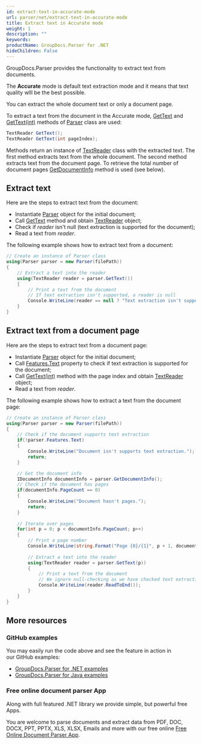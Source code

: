 ```yaml
---
id: extract-text-in-accurate-mode
url: parser/net/extract-text-in-accurate-mode
title: Extract text in Accurate mode
weight: 1
description: ""
keywords: 
productName: GroupDocs.Parser for .NET
hideChildren: False
---
```

GroupDocs.Parser provides the functionality to extract text from documents.

The **Accurate** mode is default text extraction mode and it means that text quality wlll be the best possible.

You can extract the whole document text or only a document page.

To extract a text from the document in the Accurate mode, [GetText](https://apireference.groupdocs.com/net/parser/groupdocs.parser/parser/methods/gettext) and [GetText(int)](https://apireference.groupdocs.com/net/parser/groupdocs.parser.parser/gettext/methods/2) methods of [Parser](https://apireference.groupdocs.com/net/parser/groupdocs.parser/parser) class are used:

```csharp
TextReader GetText();
TextReader GetText(int pageIndex);
```

Methods return an instance of [TextReader](https://docs.microsoft.com/en-us/dotnet/api/system.io.textreader?view=netframework-2.0) class with the extracted text. The first method extracts text from the whole document. The second method extracts text from the document page. To retrieve the total number of document pages [GetDocumentIn](https://apireference.groupdocs.com/net/parser/groupdocs.parser/parser/methods/getdocumentinfo)[fo](https://apireference.groupdocs.com/net/parser/groupdocs.parser/parser/methods/getdocumentinfo)  method is used (see below).

## Extract text

Here are the steps to extract text from the document:

*   Instantiate [Parser](https://apireference.groupdocs.com/net/parser/groupdocs.parser/parser) object for the initial document;
*   Call [GetText](https://apireference.groupdocs.com/net/parser/groupdocs.parser/parser/methods/gettext) method and obtain [TextReader](https://docs.microsoft.com/en-us/dotnet/api/system.io.textreader?view=netframework-2.0) object;
*   Check if *reader* isn't null (text extraction is supported for the document);
*   Read a text from *reader*.

The following example shows how to extract text from a document:

```csharp
// Create an instance of Parser class
using(Parser parser = new Parser(filePath))
{
    // Extract a text into the reader
    using(TextReader reader = parser.GetText())
    {
        // Print a text from the document
        // If text extraction isn't supported, a reader is null
        Console.WriteLine(reader == null ? "Text extraction isn't supported" : reader.ReadToEnd());
    }
}
```

## Extract text from a document page

Here are the steps to extract text from a document page:

*   Instantiate [Parser](https://apireference.groupdocs.com/net/parser/groupdocs.parser/parser) object for the initial document;
*   Call [Features.Text](https://apireference.groupdocs.com/net/parser/groupdocs.parser.options/features/properties/text) property to check if text extraction is supported for the document;
*   Call [GetText(int)](https://apireference.groupdocs.com/net/parser/groupdocs.parser.parser/gettext/methods/2) method with the page index and obtain [TextReader](https://docs.microsoft.com/en-us/dotnet/api/system.io.textreader?view=netframework-2.0) object;
*   Read a text from *reader*.

The following example shows how to extract a text from the document page:

```csharp
// Create an instance of Parser class
using(Parser parser = new Parser(filePath))
{
    // Check if the document supports text extraction
    if(!parser.Features.Text)
    {
        Console.WriteLine("Document isn't supports text extraction.");
        return;   
	}

    // Get the document info
    IDocumentInfo documentInfo = parser.GetDocumentInfo();
    // Check if the document has pages
    if(documentInfo.PageCount == 0)
    {
        Console.WriteLine("Document hasn't pages.");
        return;
    }
 
    // Iterate over pages
    for(int p = 0; p < documentInfo.PageCount; p++)
    {
        // Print a page number 
        Console.WriteLine(string.Format("Page {0}/{1}", p + 1, documentInfo.PageCount));
 
        // Extract a text into the reader
        using(TextReader reader = parser.GetText(p))
        {
            // Print a text from the document
            // We ignore null-checking as we have checked text extraction feature support earlier
            Console.WriteLine(reader.ReadToEnd());
        }
    }
}
```

## More resources

### GitHub examples

You may easily run the code above and see the feature in action in our GitHub examples:

*   [GroupDocs.Parser for .NET examples](https://github.com/groupdocs-parser/GroupDocs.Parser-for-.NET)    
*   [GroupDocs.Parser for Java examples](https://github.com/groupdocs-parser/GroupDocs.Parser-for-Java)    

### Free online document parser App

Along with full featured .NET library we provide simple, but powerful free Apps.

You are welcome to parse documents and extract data from PDF, DOC, DOCX, PPT, PPTX, XLS, XLSX, Emails and more with our free online [Free Online Document Parser App](https://products.groupdocs.app/parser).